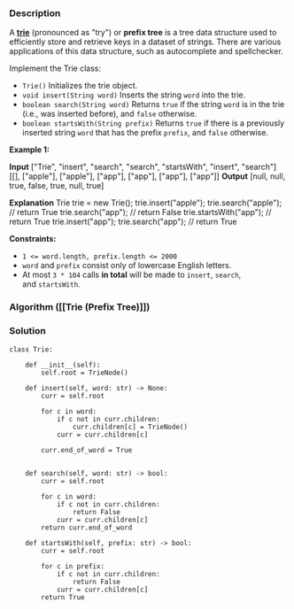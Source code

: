 
### Description

A [**trie**](https://en.wikipedia.org/wiki/Trie) (pronounced as "try") or **prefix tree** is a tree data structure used to efficiently store and retrieve keys in a dataset of strings. There are various applications of this data structure, such as autocomplete and spellchecker.

Implement the Trie class:

- `Trie()` Initializes the trie object.
- `void insert(String word)` Inserts the string `word` into the trie.
- `boolean search(String word)` Returns `true` if the string `word` is in the trie (i.e., was inserted before), and `false` otherwise.
- `boolean startsWith(String prefix)` Returns `true` if there is a previously inserted string `word` that has the prefix `prefix`, and `false` otherwise.

**Example 1:**

**Input**
["Trie", "insert", "search", "search", "startsWith", "insert", "search"]
[[], ["apple"], ["apple"], ["app"], ["app"], ["app"], ["app"]]
**Output**
[null, null, true, false, true, null, true]

**Explanation**
Trie trie = new Trie();
trie.insert("apple");
trie.search("apple");   // return True
trie.search("app");     // return False
trie.startsWith("app"); // return True
trie.insert("app");
trie.search("app");     // return True

**Constraints:**

- `1 <= word.length, prefix.length <= 2000`
- `word` and `prefix` consist only of lowercase English letters.
- At most `3 * 104` calls **in total** will be made to `insert`, `search`, and `startsWith`.

### Algorithm ([[Trie (Prefix Tree)]])

### Solution

```
class Trie:  
  
    def __init__(self):  
        self.root = TrieNode()  
  
    def insert(self, word: str) -> None:  
        curr = self.root  
  
        for c in word:  
            if c not in curr.children:  
                curr.children[c] = TrieNode()  
            curr = curr.children[c]  
  
        curr.end_of_word = True  
  
  
    def search(self, word: str) -> bool:  
        curr = self.root  
  
        for c in word:  
            if c not in curr.children:  
                return False  
            curr = curr.children[c]  
        return curr.end_of_word  
  
    def startsWith(self, prefix: str) -> bool:  
        curr = self.root  
  
        for c in prefix:  
            if c not in curr.children:  
                return False  
            curr = curr.children[c]  
        return True
```

